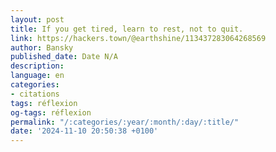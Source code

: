 ```yaml
---
layout: post
title: If you get tired, learn to rest, not to quit.
link: https://hackers.town/@earthshine/113437283064268569
author: Bansky
published_date: Date N/A
description: 
language: en
categories:
- citations
tags: réflexion
og-tags: réflexion
permalink: "/:categories/:year/:month/:day/:title/"
date: '2024-11-10 20:50:38 +0100'
---
```


